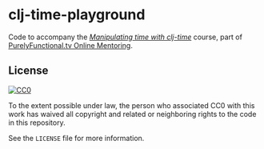 # clj-time-playground

Code to accompany the [*Manipulating time with clj-time*][course]
course, part of [PurelyFunctional.tv Online Mentoring][mentoring].

[course]: https://purelyfunctional.tv/courses/clj-time
[mentoring]: https://purelyfunctional.tv/

## License

[![CC0](http://i.creativecommons.org/p/zero/1.0/88x31.png)](http://creativecommons.org/publicdomain/zero/1.0/)

To the extent possible under law, the person who associated CC0 with
this work has waived all copyright and related or neighboring rights
to the code in this repository.

See the `LICENSE` file for more information.
